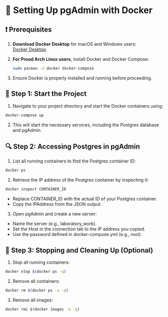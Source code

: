 # 🐳 Setting Up pgAdmin with Docker

## ❗ Prerequisites

1. **Download Docker Desktop** for macOS and Windows users:  
   [Docker Desktop](https://www.docker.com/products/docker-desktop/)

2. **For Proud Arch Linux users**, install Docker and Docker Compose:

   ```bash
   sudo pacman -S docker docker-compose
   ```

3. Ensure Docker is properly installed and running before proceeding.

## 🚀 Step 1: Start the Project

1. Navigate to your project directory and start the Docker containers using:

```bash
docker-compose up
```

2. This will start the necessary services, including the Postgres database and pgAdmin.

## 🔍 Step 2: Accessing Postgres in pgAdmin

1. List all running containers to find the Postgres container ID:

```bash
docker ps
```

2. Retrieve the IP address of the Postgres container by inspecting it:

```bash
docker inspect CONTAINER_ID
```

- Replace CONTAINER_ID with the actual ID of your Postgres container.
- Copy the IPAddress from the JSON output.

3. Open pgAdmin and create a new server:

- Name the server (e.g., laboratory_work).
- Set the Host in the connection tab to the IP address you copied.
- Use the password defined in docker-compose.yml (e.g., root).

## 🛑 Step 3: Stopping and Cleaning Up (Optional)

1. Stop all running containers:

```bash
docker stop $(docker ps -q)
```

2. Remove all containers:

```bash
docker rm $(docker ps -a -q)
```

3. Remove all images:

```bash
docker rmi $(docker images -a -q)
```
